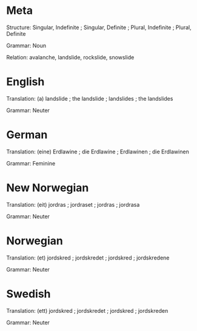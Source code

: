 Meta
====

Structure: Singular, Indefinite ; Singular, Definite ; Plural, Indefinite ; Plural, Definite

Grammar:   Noun

Relation:  avalanche, landslide, rockslide, snowslide



English
=======

Translation: (a) landslide ; the landslide ; landslides ; the landslides

Grammar:     Neuter



German
======

Translation: (eine) Erdlawine ; die Erdlawine ; Erdlawinen ; die Erdlawinen

Grammar:     Feminine



New Norwegian
=============

Translation: (eit) jordras ; jordraset ; jordras ; jordrasa

Grammar:     Neuter



Norwegian
=========

Translation: (et) jordskred ; jordskredet ; jordskred ; jordskredene

Grammar:     Neuter



Swedish
=======

Translation: (ett) jordskred ; jordskredet ; jordskred ; jordskreden

Grammar:     Neuter
